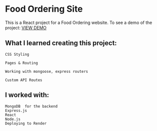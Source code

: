 # Food Ordering Site 
This is a React project for a Food Ordering website.
To see a demo of the project: [VIEW DEMO](https://foodie-react.onrender.com/)




## What I learned creating this project: 
``` text
CSS Styling

Pages & Routing

Working with mongoose, express routers

Custom API Routes

```
## I worked with:

``` text
MongoDB  for the backend
Express.js
React
Node.js
Deploying to Render

```

